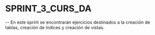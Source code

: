# SPRINT_3_CURS_DA

-- En este sprint se encontrarán ejercicios destinados a la creación de tablas, creación de índices y creación de vistas.
